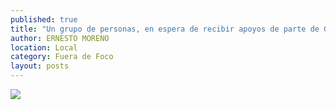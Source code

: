 ```yaml
---
published: true
title: "Un grupo de personas, en espera de recibir apoyos de parte de Gobierno del Estado"
author: ERNESTO MORENO
location: Local
category: Fuera de Foco
layout: posts
---
```


![](http://i.imgur.com/uIPZmbmm.jpg)
